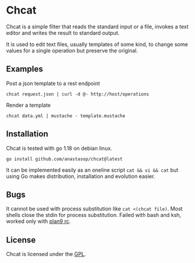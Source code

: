 # Chcat

Chcat is a simple filter that reads the standard input or a file, invokes a text editor and writes the result to standard output.

It is used to edit text files, usually templates of some kind, to change some values for a single operation
but preserve the original.

## Examples

Post a json template to a rest endpoint
```
chcat request.json | curl -d @- http://host/operations
```

Render a template
```
chcat data.yml | mustache - template.mustache
```

## Installation

Chcat is tested with go 1.18 on debian linux.

```
go install github.com/anastasop/chcat@latest
```

It can be implemented easily as an oneline script `cat && vi && cat` but using Go makes distribution, installation and evolution easier.

## Bugs

It cannot be used with process substitution like `cat <(chcat file)`. Most shells close the stdin for process substitution.
Failed with bash and ksh, worked only with [plan9 rc](https://9fans.github.io/plan9port/).

## License

Chcat is licensed under the [GPL](https://www.gnu.org/licenses/gpl-3.0.en.html).
